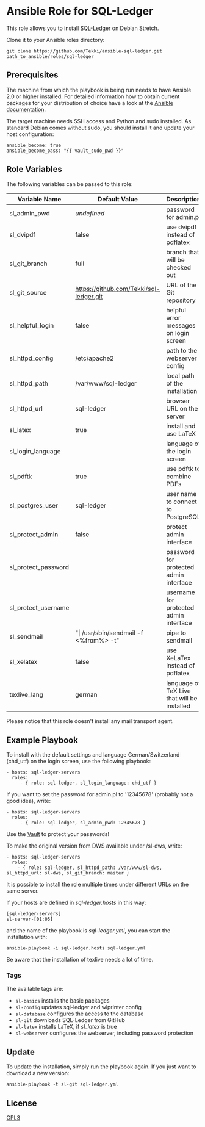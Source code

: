 # Ansible Role for SQL-Ledger

This role allows you to install [SQL-Ledger](https://github.com/Tekki/sql-ledger) on Debian Stretch.

Clone it to your Ansible roles directory:

    git clone https://github.com/Tekki/ansible-sql-ledger.git path_to_ansible/roles/sql-ledger

## Prerequisites

The machine from which the playbook is being run needs to have Ansible 2.0
or higher installed. For detailed information how to obtain current packages for your
distribution of choice have a look at the
[Ansible documentation](https://docs.ansible.com/ansible/latest/installation_guide/intro_installation.html).

The target machine needs SSH access and Python and sudo installed. As standard Debian
comes without sudo, you should install it and update your host configuration:

    ansible_become: true
    ansible_become_pass: "{{ vault_sudo_pwd }}"

## Role Variables

The following variables can be passed to this role:

| Variable Name | Default Value | Description |
| ------------- | ------------- | ----------- |
| sl_admin_pwd | *undefined* | password for admin.pl |
| sl_dvipdf | false | use dvipdf instead of pdflatex |
| sl_git_branch | full | branch that will be checked out |
| sl_git_source | https://github.com/Tekki/sql-ledger.git | URL of the Git repository |
| sl_helpful_login | false | helpful error messages on login screen |
| sl_httpd_config | /etc/apache2 | path to the webserver config |
| sl_httpd_path | /var/www/sql-ledger | local path of the installation |
| sl_httpd_url | sql-ledger | browser URL on the server |
| sl_latex | true | install and use LaTeX |
| sl_login_language | | language of the login screen |
| sl_pdftk | true | use pdftk to combine PDFs |
| sl_postgres_user | sql-ledger | user name to connect to PostgreSQL |
| sl_protect_admin | false | protect admin interface |
| sl_protect_password | | password for protected admin interface |
| sl_protect_username | | username for protected admin interface |
| sl_sendmail | "\| /usr/sbin/sendmail -f <%from%> -t" | pipe to sendmail |
| sl_xelatex | false | use XeLaTex instead of pdflatex |
| texlive_lang | german | language of TeX Live that will be installed |

Please notice that this role doesn't install any mail transport agent.

## Example Playbook

To install with the default settings and language German/Switzerland (chd_utf) on the login screen, use the following playbook:

    - hosts: sql-ledger-servers
      roles:
         - { role: sql-ledger, sl_login_language: chd_utf }

If you want to set the password for admin.pl to '12345678' (probably not a good idea), write:

    - hosts: sql-ledger-servers
      roles:
         - { role: sql-ledger, sl_admin_pwd: 12345678 }

Use the [Vault](http://docs.ansible.com/ansible/latest/user_guide/playbooks_vault.html) to protect your
passwords!

To make the original version from DWS available under /sl-dws, write:

    - hosts: sql-ledger-servers
      roles:
        - { role: sql-ledger, sl_httpd_path: /var/www/sl-dws, sl_httpd_url: sl-dws, sl_git_branch: master }

It is possible to install the role multiple times under different URLs on the same server.

If your hosts are defined in *sql-ledger.hosts* in this way:

    [sql-ledger-servers]
    sl-server-[01:05]

and the name of the playbook is *sql-ledger.yml*, you can start the installation with:

    ansible-playbook -i sql-ledger.hosts sql-ledger.yml

Be aware that the installation of texlive needs a lot of time.

### Tags

The available tags are:

- `sl-basics` installs the basic packages
- `sl-config` updates sql-ledger and wlprinter config
- `sl-database` configures the access to the database
- `sl-git` downloads SQL-Ledger from GitHub
- `sl-latex` installs LaTeX, if *sl_latex* is true
- `sl-webserver` configures the webserver, including password protection

Update
------

To update the installation, simply run the playbook again. If you just want
to download a new version:

    ansible-playbook -t sl-git sql-ledger.yml

## License

[GPL3](LICENSE)
